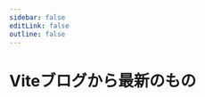 ```yaml
---
sidebar: false
editLink: false
outline: false
---
```


<script setup>
import BlogIndex from '../.vitepress/theme/components/BlogIndex.vue'
</script>

# Viteブログから最新のもの

<BlogIndex/>
